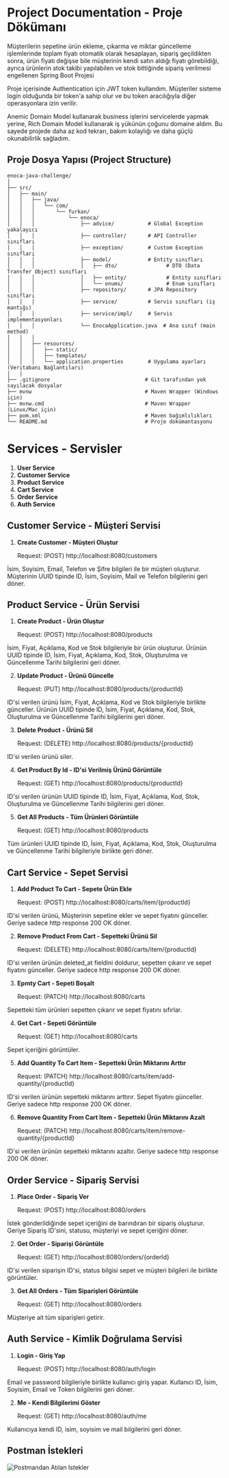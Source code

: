 # **Project Documentation - Proje Dökümanı**

Müşterilerin sepetine ürün ekleme,
çıkarma ve miktar güncelleme işlemlerinde toplam fiyatı otomatik 
olarak hesaplayan, sipariş geçildikten sonra, ürün fiyatı değişse
bile müşterinin kendi satın aldığı fiyatı görebildiği, ayrıca ürünlerin stok takibi
yapılabilen ve stok bittiğinde sipariş verilmesi engellenen Spring Boot Projesi

Proje içerisinde Authentication için JWT token kullandım. Müşteriler sisteme login olduğunda
bir token'a sahip olur ve bu token aracılığıyla diğer operasyonlara izin verilir.

Anemic Domain Model kullanarak business işlerini servicelerde yapmak yerine,
Rich Domain Model kullanarak iş yükünün çoğunu domaine aldım. Bu sayede projede
daha az kod tekrarı, bakım kolaylığı ve daha güçlü okunabilirlik sağladım. 


## **Proje Dosya Yapısı (Project Structure)**

```plaintext
enoca-java-challenge/
│
├── src/
│   ├── main/
│   │   ├── java/
│   │   │   └── com/
│   │   │       └── furkan/
│   │   │           └── enoca/
│   │   │               ├── advice/           # Global Exception yakalayıcı
│   │   │               ├── controller/       # API Controller sınıfları
│   │   │               ├── exception/        # Custom Exception sınıfları
│   │   │               ├── model/            # Entity sınıfları
│   │   │               │   ├── dto/                # DTO (Data Transfer Object) sınıfları
│   │   │               │   ├── entity/             # Entity sınıfları
│   │   │               │   └── enums/              # Enum sınıfları
│   │   │               ├── repository/       # JPA Repository sınıfları
│   │   │               ├── service/          # Servis sınıfları (iş mantığı)
│   │   │               ├── service/impl/     # Servis implementasyonları
│   │   │               └── EnocaApplication.java  # Ana sınıf (main method)
│   │   │
│   │   ├── resources/
│   │   │   ├── static/                       
│   │   │   ├── templates/                     
│   │   │   └── application.properties        # Uygulama ayarları (Veritabanı Bağlantıları)
│   │
├── .gitignore                               # Git tarafından yok sayılacak dosyalar
├── mvnw                                     # Maven Wrapper (Windows için)
├── mvnw.cmd                                 # Maven Wrapper (Linux/Mac için)
├── pom.xml                                  # Maven bağımlılıkları
└── README.md                                # Proje dokümantasyonu
```


# **Services - Servisler**

1. **User Service**
2. **Customer Service**
3. **Product Service**
4. **Cart Service**
5. **Order Service**
6. **Auth Service**


## **Customer Service - Müşteri Servisi**

1. **Create Customer - Müşteri Oluştur**

   Request: (POST) http://localhost:8080/customers

   
İsim, Soyisim, Email, Telefon ve Şifre bilgileri ile bir müşteri oluşturur.
Müşterinin UUID tipinde ID, İsim, Soyisim, Mail ve Telefon bilgilerini geri döner.

## **Product Service - Ürün Servisi**

1. **Create Product - Ürün Oluştur**

   Request: (POST) http://localhost:8080/products

İsim, Fiyat, Açıklama, Kod ve Stok bilgileriyle bir ürün oluşturur.
Ürünün UUID tipinde ID, İsim, Fiyat, Açıklama, Kod, Stok, Oluşturulma ve Güncellenme Tarihi bilgilerini geri döner.

2. **Update Product - Ürünü Güncelle**

   Request: (PUT) http://localhost:8080/products/{productId}

ID'si verilen ürünü İsim, Fiyat, Açıklama, Kod ve Stok bilgileriyle birlikte günceller.
Ürünün UUID tipinde ID, İsim, Fiyat, Açıklama, Kod, Stok, Oluşturulma ve Güncellenme Tarihi bilgilerini geri döner.

3. **Delete Product - Ürünü Sil**

   Request: (DELETE) http://localhost:8080/products/{productId}

ID'si verilen ürünü siler.

4. **Get Product By Id - ID'si Verilmiş Ürünü Görüntüle**

   Request: (GET) http://localhost:8080/products/{productId}

ID'si verilen ürünün UUID tipinde ID, İsim, Fiyat, Açıklama, Kod, Stok, Oluşturulma ve Güncellenme Tarihi bilgilerini geri döner.

5. **Get All Products - Tüm Ürünleri Görüntüle**

   Request: (GET) http://localhost:8080/products

Tüm ürünleri UUID tipinde ID, İsim, Fiyat, Açıklama, Kod, Stok, Oluşturulma ve Güncellenme Tarihi bilgileriyle birlikte geri döner.

## **Cart Service - Sepet Servisi**

1. **Add Product To Cart - Sepete Ürün Ekle**

   Request: (POST) http://localhost:8080/carts/item/{productId}

ID'si verilen ürünü, Müşterinin sepetine ekler ve sepet fiyatını günceller. Geriye sadece http response 200 OK döner.

2. **Remove Product From Cart - Sepetteki Ürünü Sil**

   Request: (DELETE) http://localhost:8080/carts/item/{productId}

ID'si verilen ürünün deleted_at fieldini doldurur, sepetten çıkarır ve sepet fiyatını günceller. Geriye sadece http response 200 OK döner.

3. **Epmty Cart - Sepeti Boşalt**

   Request: (PATCH) http://localhost:8080/carts

Sepetteki tüm ürünleri sepetten çıkarır ve sepet fiyatını sıfırlar.

4. **Get Cart - Sepeti Görüntüle**

   Request: (GET) http://localhost:8080/carts

Sepet içeriğini görüntüler.

5. **Add Quantity To Cart Item - Sepetteki Ürün Miktarını Arttır**

   Request: (PATCH) http://localhost:8080/carts/item/add-quantity/{productId}

ID'si verilen ürünün sepetteki miktarını arttırır. Sepet fiyatını günceller. Geriye sadece http response 200 OK döner.

6. **Remove Quantity From Cart Item - Sepetteki Ürün Miktarını Azalt**

   Request: (PATCH) http://localhost:8080/carts/item/remove-quantity/{productId}

ID'si verilen ürünün sepetteki miktarını azaltır. Geriye sadece http response 200 OK döner.

## Order Service - Sipariş Servisi

1. **Place Order - Sipariş Ver**

   Request: (POST) http://localhost:8080/orders

İstek gönderildiğinde sepet içeriğini de barındıran bir sipariş oluşturur. Geriye Sipariş ID'sini, statusu, müşteriyi ve sepet içeriğini döner.

2. **Get Order - Siparişi Görüntüle**

   Request: (GET) http://localhost:8080/orders/{orderId}

ID'si verilen siparişin ID'si, status bilgisi sepet ve müşteri bilgileri ile birlikte görüntüler. 

3. **Get All Orders - Tüm Siparişleri Görüntüle**

   Request: (GET) http://localhost:8080/orders

Müşteriye ait tüm siparişleri getirir.


## Auth Service - Kimlik Doğrulama Servisi

1. **Login - Giriş Yap**

   Request: (POST) http://localhost:8080/auth/login

Email ve password bilgileriyle birlikte kullanıcı giriş yapar. Kullanıcı ID, İsim, Soyisim, Email ve Token bilgilerini geri döner.

2. **Me - Kendi Bilgilerimi Göster**

   Request: (GET) http://localhost:8080/auth/me

Kullanıcıya kendi ID, isim, soyisim ve mail bilgilerini geri döner.


## **Postman İstekleri**
![Postmandan Atılan Istekler](C:\Users\furka\OneDrive\PostmanRequests.png)   

